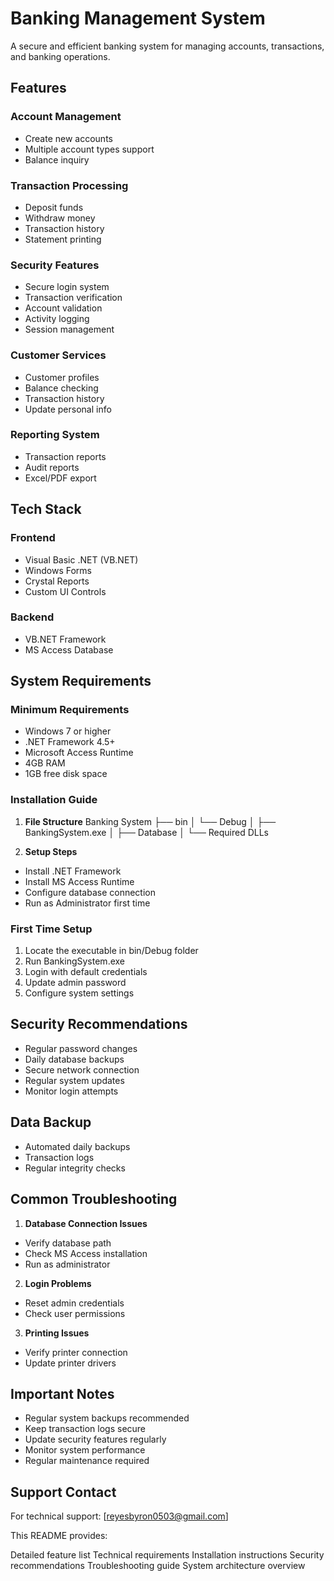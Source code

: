 # Banking Management System

A secure and efficient banking system for managing accounts, transactions, and banking operations.

## Features

### Account Management
- Create new accounts
- Multiple account types support
- Balance inquiry

### Transaction Processing
- Deposit funds
- Withdraw money
- Transaction history
- Statement printing

### Security Features
- Secure login system
- Transaction verification
- Account validation
- Activity logging
- Session management

### Customer Services
- Customer profiles
- Balance checking
- Transaction history
- Update personal info

### Reporting System
- Transaction reports
- Audit reports
- Excel/PDF export

## Tech Stack

### Frontend
- Visual Basic .NET (VB.NET)
- Windows Forms
- Crystal Reports
- Custom UI Controls

### Backend
- VB.NET Framework
- MS Access Database

## System Requirements

### Minimum Requirements
- Windows 7 or higher
- .NET Framework 4.5+
- Microsoft Access Runtime
- 4GB RAM
- 1GB free disk space

### Installation Guide

1. **File Structure**
Banking System
├── bin
│ └── Debug
│ ├── BankingSystem.exe
│ ├── Database
│ └── Required DLLs


2. **Setup Steps**
- Install .NET Framework
- Install MS Access Runtime
- Configure database connection
- Run as Administrator first time

### First Time Setup
1. Locate the executable in bin/Debug folder
2. Run BankingSystem.exe
3. Login with default credentials
4. Update admin password
5. Configure system settings

## Security Recommendations
- Regular password changes
- Daily database backups
- Secure network connection
- Regular system updates
- Monitor login attempts

## Data Backup
- Automated daily backups
- Transaction logs
- Regular integrity checks

## Common Troubleshooting

1. **Database Connection Issues**
- Verify database path
- Check MS Access installation
- Run as administrator

2. **Login Problems**
- Reset admin credentials
- Check user permissions

3. **Printing Issues**
- Verify printer connection
- Update printer drivers

## Important Notes
- Regular system backups recommended
- Keep transaction logs secure
- Update security features regularly
- Monitor system performance
- Regular maintenance required

## Support Contact
For technical support:
[reyesbyron0503@gmail.com]


This README provides:

Detailed feature list
Technical requirements
Installation instructions
Security recommendations
Troubleshooting guide
System architecture overview
